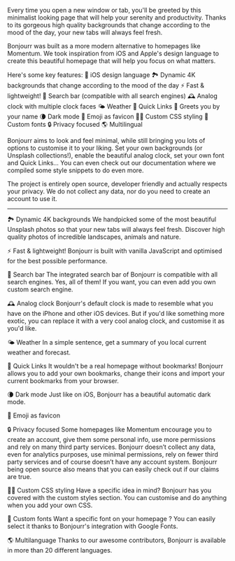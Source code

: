 Every time you open a new window or tab, you'll be greeted by this minimalist looking page that will help your serenity and productivity. Thanks to its gorgeous high quality backgrounds that change according to the mood of the day, your new tabs will always feel fresh.

Bonjourr was built as a more modern alternative to homepages like Momentum. We took inspiration from iOS and Apple's design language to create this beautiful homepage that will help you focus on what matters.

Here's some key features:
🍏 iOS design language
🏞 Dynamic 4K backgrounds that change according to the mood of the day
⚡️ Fast & lightweight!
🔎 Search bar (compatible with all search engines)
🕰 Analog clock with multiple clock faces
🌤 Weather
🔗 Quick Links
👋 Greets you by your name
🌘 Dark mode
🥖 Emoji as favicon
🧑‍💻 Custom CSS styling
📝 Custom fonts
🔒 Privacy focused
🌎 Multilingual

Bonjourr aims to look and feel minimal, while still bringing you lots of options to customise it to your liking. Set your own backgrounds (or Unsplash collections!), enable the beautiful analog clock, set your own font and Quick Links... You can even check out our documentation where we compiled some style snippets to do even more.

The project is entirely open source, developer friendly and actually respects your privacy. We do not collect any data, nor do you need to create an account to use it.

---

🏞 Dynamic 4K backgrounds
We handpicked some of the most beautiful Unsplash photos so that your new tabs will always feel fresh. Discover high quality photos of incredible landscapes, animals and nature.

⚡️ Fast & lightweight!
Bonjourr is built with vanilla JavaScript and optimised for the best possible performance.

🔎 Search bar
The integrated search bar of Bonjourr is compatible with all search engines. Yes, all of them! If you want, you can even add you own custom search engine.

🕰 Analog clock
Bonjourr's default clock is made to resemble what you have on the iPhone and other iOS devices. But if you'd like something more exotic, you can replace it with a very cool analog clock, and customise it as you'd like.

🌤 Weather
In a simple sentence, get a summary of you local current weather and forecast.

🔗 Quick Links
It wouldn't be a real homepage without bookmarks! Bonjourr allows you to add your own bookmarks, change their icons and import your current bookmarks from your browser.

🌘 Dark mode
Just like on iOS, Bonjourr has a beautiful automatic dark mode.

🥖 Emoji as favicon

🔒 Privacy focused
Some homepages like Momentum encourage you to create an account, give them some personal info, use more permissions and rely on many third party services. Bonjourr doesn’t collect any data, even for analytics purposes, use minimal permissions, rely on fewer third party services and of course doesn’t have any account system. Bonjourr being open source also means that you can easily check out if our claims are true.

🧑‍💻 Custom CSS styling
Have a specific idea in mind? Bonjourr has you covered with the custom styles section. You can customise and do anything when you add your own CSS.

📝 Custom fonts
Want a specific font on your homepage ? You can easily select it thanks to Bonjourr's integration with Google Fonts.

🌎 Multilanguage
Thanks to our awesome contributors, Bonjourr is available in more than 20 different languages.
